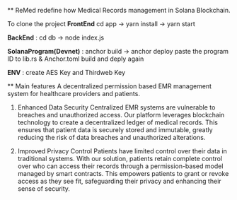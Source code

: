 ** ReMed redefine how Medical Records management in Solana Blockchain.

To clone the project 
**FrontEnd**
cd app -> yarn install -> yarn start

**BackEnd** : 
cd db -> node index.js

**SolanaProgram(Devnet)** : 
anchor build -> anchor deploy
paste the program ID to lib.rs & Anchor.toml
build and deply again 

**ENV** : 
create AES Key and Thirdweb Key

** Main features
A decentralized permission based EMR management system for healthcare providers and patients.
1. Enhanced Data Security
Centralized EMR systems are vulnerable to breaches and unauthorized access. Our platform leverages blockchain technology to create a decentralized ledger of medical records. This ensures that patient data is securely stored and immutable, greatly reducing the risk of data breaches and unauthorized alterations.

2. Improved Privacy Control
Patients have limited control over their data in traditional systems. With our solution, patients retain complete control over who can access their records through a permission-based model managed by smart contracts. This empowers patients to grant or revoke access as they see fit, safeguarding their privacy and enhancing their sense of security.
